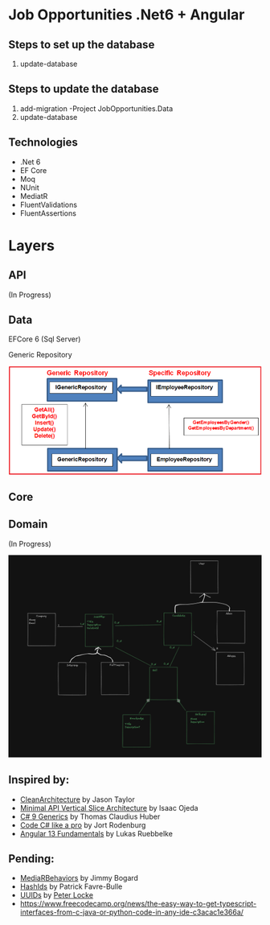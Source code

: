# Job Opportunities .Net6 + Angular

## Steps to set up the database

1) update-database

## Steps to update the database

1) add-migration <MigrationName> -Project JobOpportunities.Data
2) update-database

## Technologies
* .Net 6
* EF Core
* Moq
* NUnit
* MediatR
* FluentValidations
* FluentAssertions

# Layers

## API
(In Progress)

## Data
EFCore 6 (Sql Server)

Generic Repository

![](2022-08-04-15-24-36.png)

## Core

## Domain

(In Progress)

![](2022-08-04-16-44-22.png)

## Inspired by:

- [CleanArchitecture](https://github.com/jasontaylordev/CleanArchitecture) by Jason Taylor
- [Minimal API Vertical Slice Architecture](https://github.com/isaacOjeda/MinimalApiArchitecture) by Isaac Ojeda
- [C# 9 Generics](https://app.pluralsight.com/library/courses/c-sharp-generics/table-of-contents) by Thomas Claudius Huber
- [Code C# like a pro](https://www.oreilly.com/library/view/code-like-a/9781617298028/) by Jort Rodenburg
- [Angular 13 Fundamentals](https://frontendmasters.com/courses/angular-13/) by Lukas Ruebbelke
  
## Pending:
- [MediaRBehaviors](https://github.com/jbogard/MediatR/wiki/Behaviors) by Jimmy Bogard
- [HashIds](https://medium.com/@patrickfav/a-better-way-to-protect-your-database-ids-a33fa9867552) by Patrick Favre-Bulle
- [UUIDs](https://medium.com/lightrail/prevent-business-intelligence-leaks-by-using-uuids-instead-of-database-ids-on-urls-and-in-apis-17f15669fd2e) by [Peter Locke](https://medium.com/@pdlocke)
- https://www.freecodecamp.org/news/the-easy-way-to-get-typescript-interfaces-from-c-java-or-python-code-in-any-ide-c3acac1e366a/
